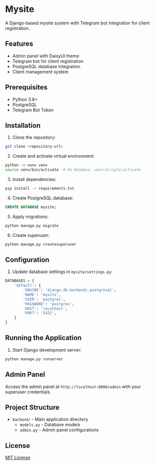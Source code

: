 # Mysite

A Django-based mysite system with Telegram bot integration for client registration.

## Features

- Admin panel with DaisyUI theme
- Telegram bot for client registration
- PostgreSQL database integration
- Client management system

## Prerequisites

- Python 3.8+
- PostgreSQL
- Telegram Bot Token

## Installation

1. Clone the repository:
```bash
git clone <repository-url>
```

2. Create and activate virtual environment:
```bash
python -m venv venv
source venv/bin/activate  # On Windows: venv\Scripts\activate
```

3. Install dependencies:
```bash
pip install -r requirements.txt
```

4. Create PostgreSQL database:
```sql
CREATE DATABASE mysite;
```

5. Apply migrations:
```bash
python manage.py migrate
```

6. Create superuser:
```bash
python manage.py createsuperuser
```

## Configuration

1. Update database settings in `mysite/settings.py`:
```python
DATABASES = {
    'default': {
        'ENGINE': 'django.db.backends.postgresql',
        'NAME': 'mysite',
        'USER': 'postgres',
        'PASSWORD': 'postgres',
        'HOST': 'localhost',
        'PORT': '5432',
    }
}
```

## Running the Application

1. Start Django development server:
```bash
python manage.py runserver
```

## Admin Panel

Access the admin panel at `http://localhost:8000/admin` with your superuser credentials.

## Project Structure

- `backend/` - Main application directory
  - `models.py` - Database models
  - `admin.py` - Admin panel configurations

## License

[MIT License](LICENSE)